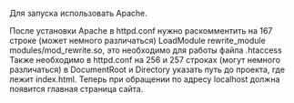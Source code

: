 Для запуска использовать Apache.

После установки Apache в httpd.conf нужно раскомментить на 167 строке (может немного различаться) LoadModule rewrite_module modules/mod_rewrite.so, это необходимо для работы файла .htaccess
Также необходимо в httpd.conf на 256 и 257 строках (могут немного различаться) в DocumentRoot и Directory указать путь до проекта, где лежит index.html.
Теперь при обращении по адресу localhost должна появится главная страница сайта.


